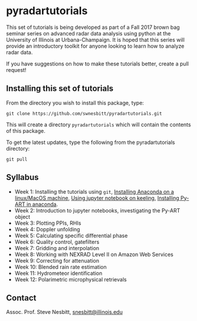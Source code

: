 # pyradartutorials

This set of tutorials is being developed as part of a Fall 2017 brown bag seminar series on advanced radar data analysis using python at the University of Illinois at Urbana-Champaign.  It is hoped that this series will provide an introductory toolkit for anyone looking to learn how to analyze radar data.

If you have suggestions on how to make these tutorials better, create a pull request!

## Installing this set of tutorials

From the directory you wish to install this package, type:

```
git clone https://github.com/swnesbitt/pyradartutorials.git
```
This will create a directory `pyradartutorials` which will contain the contents of this package.

To get the latest updates, type the following from the pyradartutorials directory:
```
git pull
```

## Syllabus

- Week 1: Installing the tutorials using `git`, <a href="http://publish.illinois.edu/snesbitt/resources/installing-pyart-on-keeling">Installing Anaconda on a linux/MacOS machine</a>, <a href="http://publish.illinois.edu/snesbitt/resources/using-jupyter-notebook-on-keeling/">Using jupyter notebook on keeling</a>, <a href="http://publish.illinois.edu/snesbitt/installing-py-art-and-other-radar-software-on-keeling/">Installing Py-ART in anaconda</a>.
- Week 2: Introduction to jupyter notebooks, investigating the Py-ART object
- Week 3: Plotting PPIs, RHIs
- Week 4: Doppler unfolding
- Week 5: Calculating specific differential phase
- Week 6: Quality control, gatefilters
- Week 7: Gridding and interpolation
- Week 8: Working with NEXRAD Level II on Amazon Web Services
- Week 9: Correcting for attenuation
- Week 10: Blended rain rate estimation
- Week 11: Hydrometeor identification
- Week 12: Polarimetric microphysical retrievals

## Contact

Assoc. Prof. Steve Nesbitt, <a href="mailto:snesbitt@illinois.edu">snesbitt@illinois.edu</a>
